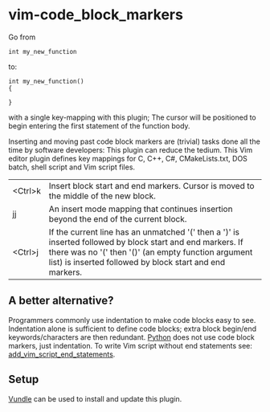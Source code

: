 vim-code_block_markers
======================

Go from
```
int my_new_function
```
to:
```
int my_new_function()
{

}
```
with a single key-mapping with this plugin; The cursor will be positioned to begin entering the first statement of the function body.

Inserting and moving past code block markers are (trivial) tasks done all the time by software developers: This plugin can reduce the tedium. This Vim editor plugin defines key mappings for C, C++, C#, CMakeLists.txt, DOS batch, shell script and Vim script files.

<table>
<tr>
<td>&lt;Ctrl&gt;k</td>
<td>Insert block start and end markers. Cursor is moved to the middle of the new block.
</tr>

<tr>
<td>jj</td>
<td>An insert mode mapping that continues insertion beyond the end of the current block.
</tr>

<tr>
<td>&lt;Ctrl&gt;j</td>
<td>If the current line has an unmatched '(' then a ')' is inserted followed by block start and end markers. If there was no '(' then '()' (an empty function argument list) is inserted followed by block start and end markers.
</tr>
</table>


A better alternative?
---------------------
Programmers commonly use indentation to make code blocks easy to see. Indentation alone is sufficient to define code blocks; extra block begin/end keywords/characters are then redundant. [Python](https://www.python.org/) does not use code block markers, just indentation. To write Vim script without end statements see: [add_vim_script_end_statements](https://github.com/shaneharper/add_vim_script_end_statements).


Setup
-----
[Vundle](https://github.com/gmarik/vundle) can be used to install and update this plugin.
